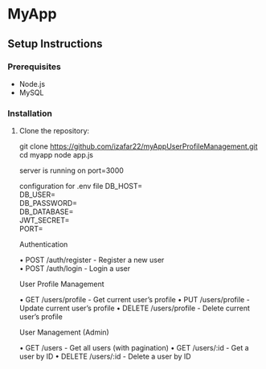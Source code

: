 # MyApp

## Setup Instructions

### Prerequisites
- Node.js
- MySQL

### Installation
1. Clone the repository:
   
   git clone https://github.com/izafar22/myAppUserProfileManagement.git
   cd myapp
   node app.js

   server is running on port=3000

   configuration for .env file
    DB_HOST=                
    DB_USER=                 
    DB_PASSWORD=              
    DB_DATABASE=                
    JWT_SECRET=              
    PORT=               

   Authentication

	•	POST /auth/register - Register a new user         
	•	POST /auth/login - Login a user

   User Profile Management                     

	•	GET /users/profile - Get current user’s profile
	•	PUT /users/profile - Update current user’s profile
	•	DELETE /users/profile - Delete current user’s profile

   User Management (Admin)

	•	GET /users - Get all users (with pagination)
	•	GET /users/:id - Get a user by ID
	•	DELETE /users/:id - Delete a user by ID


 